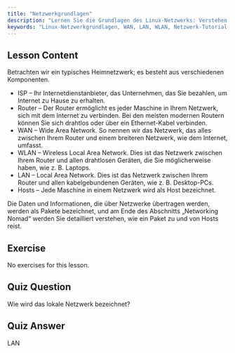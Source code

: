 ```yaml
---
title: "Netzwerkgrundlagen"
description: "Lernen Sie die Grundlagen des Linux-Netzwerks: Verstehen Sie WAN, LAN, WLAN, Router und Hosts. Beginnen Sie Ihre Netzwerk-Reise mit diesem Leitfaden für Anfänger!"
keywords: "Linux-Netzwerkgrundlagen, WAN, LAN, WLAN, Netzwerk-Tutorial, Linux für Anfänger, Netzwerk-Leitfaden, Linux-Konzepte"
---
```


## Lesson Content

Betrachten wir ein typisches Heimnetzwerk; es besteht aus verschiedenen Komponenten.

- ISP – Ihr Internetdienstanbieter, das Unternehmen, das Sie bezahlen, um Internet zu Hause zu erhalten.
- Router – Der Router ermöglicht es jeder Maschine in Ihrem Netzwerk, sich mit dem Internet zu verbinden. Bei den meisten modernen Routern können Sie sich drahtlos oder über ein Ethernet-Kabel verbinden.
- WAN – Wide Area Network. So nennen wir das Netzwerk, das alles zwischen Ihrem Router und einem breiteren Netzwerk, wie dem Internet, umfasst.
- WLAN – Wireless Local Area Network. Dies ist das Netzwerk zwischen Ihrem Router und allen drahtlosen Geräten, die Sie möglicherweise haben, wie z. B. Laptops.
- LAN – Local Area Network. Dies ist das Netzwerk zwischen Ihrem Router und allen kabelgebundenen Geräten, wie z. B. Desktop-PCs.
- Hosts – Jede Maschine in einem Netzwerk wird als Host bezeichnet.

Die Daten und Informationen, die über Netzwerke übertragen werden, werden als Pakete bezeichnet, und am Ende des Abschnitts „Networking Nomad“ werden Sie detailliert verstehen, wie ein Paket zu und von Hosts reist.

## Exercise

No exercises for this lesson.

## Quiz Question

Wie wird das lokale Netzwerk bezeichnet?

## Quiz Answer

LAN
